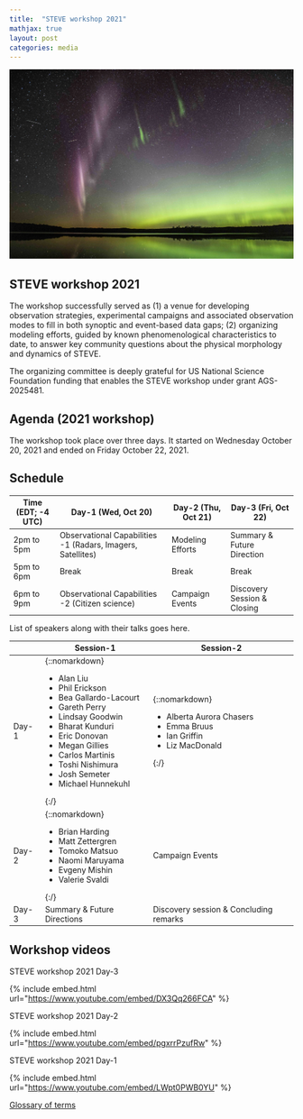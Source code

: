 ```yaml
---
title:  "STEVE workshop 2021"
mathjax: true
layout: post
categories: media
---
```


![STEVE](/assets/steve_cover.jpeg)


## STEVE workshop 2021

The workshop successfully served as (1) a venue for developing observation strategies, experimental campaigns and associated observation modes to fill in both synoptic and event-based data gaps; (2) organizing modeling efforts, guided by known phenomenological characteristics to date, to answer key community questions about the physical morphology and dynamics of STEVE.

The organizing committee is deeply grateful for US National Science Foundation funding that enables the STEVE workshop under grant AGS-2025481.

## Agenda (2021 workshop)

The workshop took place over three days. It started on Wednesday October 20, 2021 and ended on Friday October 22, 2021.

## Schedule

| Time (EDT; -4 UTC) | Day-1 (Wed, Oct 20) | Day-2 (Thu, Oct 21) | Day-3 (Fri, Oct 22) |
|--------------------|--------------------|--------------------|--------------------|
| 2pm to 5pm         | Observational Capabilities -1 (Radars, Imagers, Satellites)   | Modeling Efforts |Summary & Future Direction  |
| 5pm to 6pm         | Break                        | Break            |Break                       |
| 6pm to 9pm         | Observational Capabilities -2 (Citizen science) | Campaign Events  |Discovery Session & Closing |

List of speakers along with their talks goes here. 

|                       | Session-1                   | Session-2                   |
|-----------------------|-----------------------------|-----------------------------|
| Day-1                 | {::nomarkdown}<ul><li>Alan Liu</li><li>Phil Erickson</li><li>Bea Gallardo-Lacourt</li><li>Gareth Perry</li><li>Lindsay Goodwin</li><li>Bharat Kunduri</li><li>Eric Donovan</li><li>Megan Gillies</li><li>Carlos Martinis</li><li>Toshi Nishimura</li><li>Josh Semeter</li><li>Michael Hunnekuhl</li></ul>{:/}| {::nomarkdown}<ul><li>Alberta Aurora Chasers</li><li>Emma Bruus</li><li>Ian Griffin</li><li>Liz MacDonald</li></ul>{:/}                      |
| Day-2                 | {::nomarkdown}<ul><li>Brian Harding</li><li>Matt Zettergren</li><li>Tomoko Matsuo</li><li>Naomi Maruyama</li><li>Evgeny Mishin</li><li>Valerie Svaldi</li></ul>{:/}  | Campaign Events                      |
| Day-3                 | Summary & Future Directions  | Discovery session & Concluding remarks                      |

## Workshop videos

STEVE workshop 2021 Day-3

{% include embed.html url="https://www.youtube.com/embed/DX3Qq266FCA" %}

STEVE workshop 2021 Day-2

{% include embed.html url="https://www.youtube.com/embed/pgxrrPzufRw" %}

STEVE workshop 2021 Day-1

{% include embed.html url="https://www.youtube.com/embed/LWpt0PWB0YU" %}

[Glossary of terms](https://docs.google.com/document/d/1x6yzRvgMQcJb_qdCP2M9HDx8kfz4HecvMhTvneH4tP4/edit)